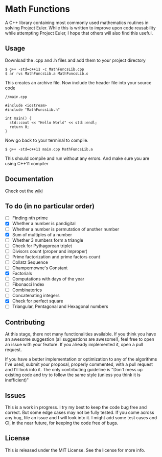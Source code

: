 # Math Functions
A C++ library containing most commonly used mathematics routines in solving Project Euler.
While this is written to improve upon code reusability while attempting Project Euler, I hope that others will also find this useful.

## Usage
Download the .cpp and .h files and add them to your project directory

```
$ g++ -std=c++11 -c MathFuncsLib.cpp
$ ar rvs MathFuncsLib.a MathFuncsLib.o
```
This creates an archive file.
Now include the header file into your source code

```
//main.cpp

#include <iostream>
#include "MathFuncsLib.h"

int main() {
  std::cout << "Hello World" << std::endl;
  return 0;
}
```
Now go back to your terminal to compile.
```
$ g++ -std=c++11 main.cpp MathFuncsLib.a
```
This should compile and run without any errors. And make sure you are using C++11 compiler

## Documentation
Check out the [wiki](https://github.com/AparaV/math-functions/wiki)

## To do (in no particular order)
- [ ] Finding nth prime
- [x] Whether a number is pandigital
- [ ] Whether a number is permutation of another number
- [x] Sum of multiples of a number
- [ ] Whether 3 numbers form a triangle
- [ ] Check for Pythagorean triplet
- [ ] Divisors count (proper and improper)
- [ ] Prime factorization and prime factors count
- [ ] Collatz Sequence
- [ ] Champernowne's Constant
- [x] Factorials
- [ ] Computations with days of the year
- [ ] Fibonacci Index
- [ ] Combinatorics
- [ ] Concatenating integers
- [x] Check for perfect square
- [ ] Triangular, Pentagonal and Hexagonal numbers

## Contributing
At this stage, there not many functionalities available. If you think you have an awesome suggestion (all suggestions are awesome!), feel free to open an issue with your feature. If you already implemented it, open a pull request.

If you have a better implementation or optimization to any of the algorithms I've used, submit your proposal, properly commented, with a pull request and I'll look into it.
The only contributing guideline is "Don't mess up existing code and try to follow the same style (unless you think it is inefficient)"

## Issues
This is a work in progress. I try my best to keep the code bug free and correct. But some edge cases may not be fully tested. If you come across any bug, file an issue and I will look into it. I might add some test cases and CI, in the near future, for keeping the code free of bugs.

## License
This is released under the MIT License. See the license for more info.
